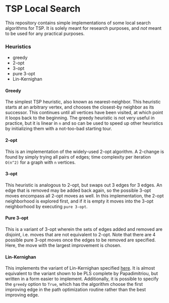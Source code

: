 # TSP Local Search
This repository contains simple implementations of some local search algorithms for TSP. It is solely meant for research purposes, and *not* meant to be used for any practical purposes.

### Heuristics

* greedy
* 2-opt
* 3-opt
* pure 3-opt
* Lin-Kernighan

#### Greedy
The simplest TSP heuristic, also known as nearest-neighbor. This heuristic starts at an arbitrary vertex, and chooses the closest-by neighbor as its successor. This continues until all vertices have been visited, at which point it loops back to the beginning. The greedy heuristic is not very useful in practice, but it is linear in `n` and so can be used to speed up other heuristics by initializing them with a not-too-bad starting tour.

#### 2-opt
This is an implementation of the widely-used 2-opt algorithm. A 2-change is found by simply trying all pairs of edges; time complexity per iteration `O(n^2)` for a graph with `n` vertices.

#### 3-opt
This heuristic is analogous to 2-opt, but swaps out 3 edges for 3 edges. An edge that is removed may be added back again, so the possible 3-opt moves encompass all 2-opt moves as well. In this implementation, the 2-opt neighborhood is explored first, and if it is empty it moves into the 3-opt neighborhood by executing `pure 3-opt`.

#### Pure 3-opt
This is a variant of 3-opt wherein the sets of edges added and removed are disjoint, i.e. moves that are not equivalent to 2-opt. Note that there are 4 possible pure 3-opt moves once the edges to be removed are specified. Here, the move with the largest improvement is chosen.

#### Lin-Kernighan
This implements the variant of Lin-Kernighan specified [here](https://arxiv.org/abs/1003.5330). It is almost equivalent to the variant shown to be PLS complete by Papadimitriou, but written in a form easier to implement. Additionally, it is possible to specify the `greedy` option to `True`, which has the algorithm choose the first improving edge in the path optimization routine rather than the best improving edge.
